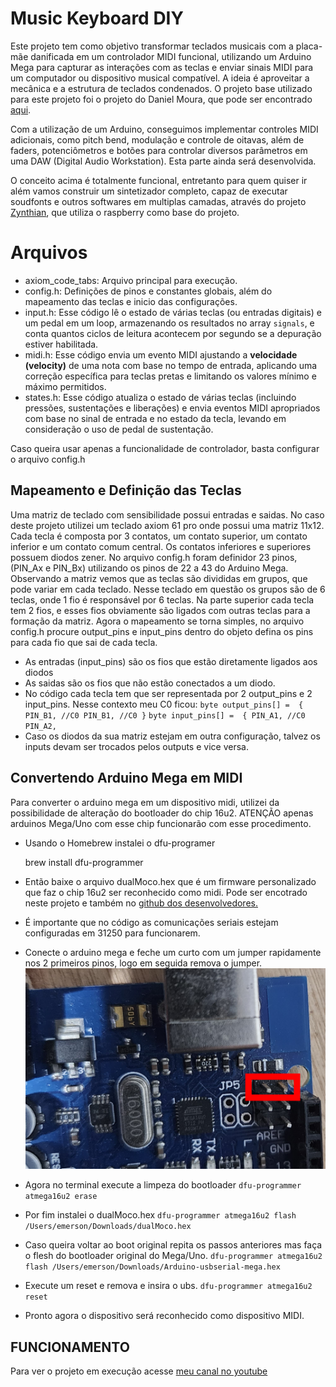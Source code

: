 # Music Keyboard DIY

Este projeto tem como objetivo transformar teclados musicais com a placa-mãe danificada em um controlador MIDI funcional, utilizando um Arduino Mega para capturar as interações com as teclas e enviar sinais MIDI para um computador ou dispositivo musical compatível. A ideia é aproveitar a mecânica e a estrutura de teclados condenados.
O projeto base utilizado para este projeto foi o projeto do Daniel Moura, que pode ser encontrado [aqui](https://github.com/oxesoft/keyboardscanner).

Com a utilização de um Arduino, conseguimos implementar controles MIDI adicionais, como pitch bend, modulação e controle de oitavas, além de faders, potenciômetros e botões para controlar diversos parâmetros em uma DAW (Digital Audio Workstation). Esta parte ainda será desenvolvida.

O conceito acima é totalmente funcional, entretanto para quem quiser ir além vamos construir um sintetizador completo, capaz de executar soudfonts e outros softwares em multiplas camadas, através do projeto [Zynthian](https://zynthian.org/), que utiliza o raspberry como base do projeto.


# Arquivos

- axiom_code_tabs: Arquivo principal para execução.
- config.h: Definições de pinos e constantes globais, além do mapeamento das teclas e inicio das configurações.
- input.h: Esse código lê o estado de várias teclas (ou entradas digitais) e um pedal em um loop, armazenando os resultados no array `signals`, e conta quantos ciclos de leitura acontecem por segundo se a depuração estiver habilitada.
- midi.h: Esse código envia um evento MIDI ajustando a **velocidade (velocity)** de uma nota com base no tempo de entrada, aplicando uma correção específica para teclas pretas e limitando os valores mínimo e máximo permitidos.
- states.h: Esse código atualiza o estado de várias teclas (incluindo pressões, sustentações e liberações) e envia eventos MIDI apropriados com base no sinal de entrada e no estado da tecla, levando em consideração o uso de pedal de sustentação.

Caso queira usar apenas a funcionalidade de controlador, basta configurar o arquivo config.h

## Mapeamento e Definição das Teclas

Uma matriz de teclado com sensibilidade possui entradas e saidas. No caso deste projeto utilizei um teclado axiom 61 pro onde possui uma matriz 11x12.
Cada tecla é composta por 3 contatos, um contato superior, um contato inferior e um contato comum central. Os contatos inferiores e superiores possuem diodos zener.
No arquivo config.h foram definidor 23 pinos, (PIN_Ax e PIN_Bx) utilizando os pinos de 22 a 43 do Arduino Mega.
Observando a matriz vemos que as teclas são divididas em grupos, que pode variar em cada teclado. Nesse teclado em questão os grupos são de 6 teclas, onde 1 fio é responsável por 6 teclas.
Na parte superior cada tecla tem 2 fios, e esses fios obviamente são ligados com outras teclas para a formação da matriz.
Agora o mapeamento se torna simples, no arquivo config.h procure output_pins e input_pins dentro do objeto defina os pins para cada fio que sai de cada tecla.
- As entradas (input_pins) são os fios que estão diretamente ligados aos diodos 
- As saidas são os fios que não estão conectados a um diodo.
- No código cada tecla tem que ser representada por 2 output_pins e 2 input_pins. Nesse contexto meu C0 ficou:
`byte output_pins[] =  {
PIN_B1, //C0
PIN_B1, //C0
}`
`byte input_pins[] =  {
PIN_A1, //C0
PIN_A2,`
- Caso os diodos da sua matriz estejam em outra configuração, talvez os inputs devam ser trocados pelos outputs e vice versa.

## Convertendo Arduino Mega em MIDI

Para converter o arduino mega em um dispositivo midi, utilizei da possibilidade de alteração do bootloader do chip 16u2.
ATENÇÃO apenas arduinos Mega/Uno com esse chip funcionarão com esse procedimento.
- Usando o Homebrew instalei o dfu-programer

    brew install dfu-programmer

- Então baixe o arquivo dualMoco.hex que é um firmware personalizado que faz o chip 16u2 ser reconhecido como midi. Pode ser encotrado neste projeto e também no [github dos desenvolvedores.](https://github.com/kuwatay/mocolufa/tree/master/HEX)
- É importante que no código as comunicações seriais estejam configuradas em 31250 para funcionarem.
- Conecte o arduino mega e feche um curto com um jumper rapidamente nos 2 primeiros pinos, logo em seguida remova o jumper.
 ![jumper mega](/assets/mega.png)
- Agora no terminal execute a limpeza do bootloader 
 `dfu-programmer atmega16u2 erase`
- Por fim instalei o dualMoco.hex
`dfu-programmer atmega16u2 flash /Users/emerson/Downloads/dualMoco.hex`
- Caso queira voltar ao boot original repita os passos anteriores mas faça o flesh do bootloader original do Mega/Uno.
`dfu-programmer atmega16u2 flash /Users/emerson/Downloads/Arduino-usbserial-mega.hex`
- Execute um reset e remova e insira o ubs.
`dfu-programmer atmega16u2 reset`
- Pronto agora o dispositivo será reconhecido como dispositivo MIDI.

## FUNCIONAMENTO

Para ver o projeto em execução acesse [meu canal no youtube](https://youtube.com/@emersonseiler?sub_confirmation=1)
